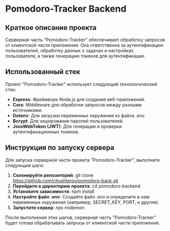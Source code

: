 # Pomodoro-Tracker Backend

## Краткое описание проекта
Серверная часть "Pomodoro-Tracker" обеспечивает обработку запросов от клиентской части приложения. Она ответственна за аутентификацию пользователей, обработку данных о задачах и настройках пользователя, а также генерацию токенов для аутентификации.

## Использованный стек
Проект "Pomodoro-Tracker" использует следующий технологический стек:

- **Express**: Фреймворк Node.js для создания веб-приложений.
- **Cors**: Middleware для обработки запросов между разными источниками.
- **Dotenv**: Для загрузки переменных окружения из файла .env.
- **Bcrypt**: Для хеширования паролей пользователей.
- **JsonWebToken (JWT)**: Для генерации и проверки аутентификационных токенов.

## Инструкция по запуску сервера
Для запуска серверной части проекта "Pomodoro-Tracker", выполните следующие шаги:

1. **Склонируйте репозиторий**: git clone https://github.com/chushtarov/pomodoro-back.git
2. **Перейдите в директорию проекта**: cd pomodoro-backend
3. **Установите зависимости**: npm install
4. **Настройте файл .env**: Создайте файл .env и определите в нем переменные окружения (например, SECRET_KEY, PORT, и другие).
5. **Запустите сервер**: npx nodemon

После выполнения этих шагов, серверная часть "Pomodoro-Tracker" будет готова обрабатывать запросы от клиентской части приложения.
